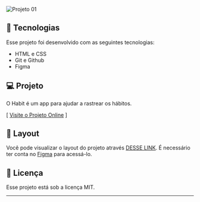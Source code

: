 ![Projeto 01](https://github.com/diegorafacarvalho/moveis-planejados/assets/116193697/4ff052d1-4f57-44d9-b6fb-ef43cfbf98f9)




## 🚀 Tecnologias

Esse projeto foi desenvolvido com as seguintes tecnologias:

- HTML e CSS
- Git e Github
- Figma

## 💻 Projeto

O Habit é um app para ajudar a rastrear os hábitos.

[ [Visite o Projeto Online](https://diegorafacarvalho.github.io/moveis-planejados/)
]
## 🔖 Layout

Você pode visualizar o layout do projeto através [DESSE LINK](https://www.figma.com/file/N4fR6GVDysoS4mSBk9yCET/Explorer---Projeto-01-(Copy)?type=design&t=CFqgPTjBllIBxXWs-6). É necessário ter conta no [Figma](https://figma.com) para acessá-lo.

## :memo: Licença

Esse projeto está sob a licença MIT.

---
